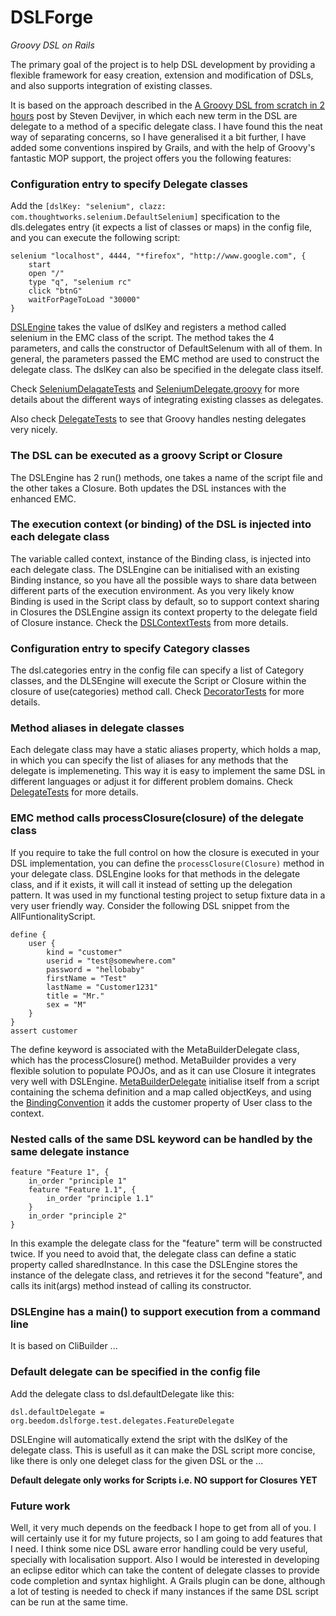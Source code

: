DSLForge
========

*Groovy DSL on Rails*

The primary goal of the project is to help DSL development by providing a flexible framework for easy creation,
extension and modification of DSLs, and also supports integration of existing classes.

It is based on the approach described in the
[A Groovy DSL from scratch in 2 hours](http://groovy.dzone.com/news/groovy-dsl-scratch-2-hours) post by Steven Devijver,
in which each new term in the DSL are delegate to a method of a specific delegate class. I have found this the 
neat way of separating concerns, so I have generalised it a bit further, I have added some conventions inspired 
by Grails, and with the help of Groovy's fantastic MOP support, the project offers you the following features:


### Configuration entry to specify Delegate classes

Add the `[dslKey: "selenium", clazz: com.thoughtworks.selenium.DefaultSelenium]` specification to the dls.delegates 
entry (it expects a list of classes or maps) in the config file, and you can execute the following script:

    selenium "localhost", 4444, "*firefox", "http://www.google.com", {
        start
        open "/"
        type "q", "selenium rc"
        click "btnG"
        waitForPageToLoad "30000"
    }

[DSLEngine](https://github.com/kovax/dslforge/blob/master/src/main/groovy/org/beedom/dslforge/DSLEngine.groovy)
takes the value of dslKey and registers a method called selenium in the EMC class of the script. 
The method takes the 4 parameters, and calls the constructor of DefaultSelenum with all of them. In general, 
the parameters passed the EMC method are used to construct the delegate class. The dslKey can also be specified 
in the delegate class itself.

Check [SeleniumDelagateTests](https://github.com/kovax/dslforge/blob/master/src/test/groovy/org/beedom/dslforge/test/SeleniumDelagateTests.groovy)
and [SeleniumDelegate.groovy](https://github.com/kovax/dslforge/blob/master/src/test/groovy/org/beedom/dslforge/test/delegates/SeleniumDelegate.groovy)
for more details about the different ways of integrating existing classes as delegates.

Also check [DelegateTests](https://github.com/kovax/dslforge/blob/master/src/test/groovy/org/beedom/dslforge/test/DelegateTests.groovy)
to see that Groovy handles nesting delegates very nicely.


### The DSL can be executed as a groovy Script or Closure

The DSLEngine has 2 run() methods, one takes a name of the script file and the other takes a Closure. Both updates
the DSL instances with the enhanced EMC.


### The execution context (or binding) of the DSL is injected into each delegate class

The variable called context, instance of the Binding class, is injected into each delegate class. The DSLEngine 
can be initialised with an existing Binding instance, so you have all the possible ways to share data between 
different parts of the execution environment. As you very likely know Binding is used in the Script class by default, 
so to support context sharing in Closures the DSLEngine assign its context property to the delegate field of Closure
instance.
Check the [DSLContextTests](https://github.com/kovax/dslforge/blob/master/src/test/groovy/org/beedom/dslforge/test/DSLContextTests.groovy)
from more details.


### Configuration entry to specify Category classes

The dsl.categories entry in the config file can specify a list of Category classes, and the DLSEngine will execute
the Script or Closure within the closure of use(categories) method call. 
Check [DecoratorTests](https://github.com/kovax/dslforge/blob/master/src/test/groovy/org/beedom/dslforge/test/DecoratorTests.groovy)
for more details.


### Method aliases in delegate classes

Each delegate class may have a static aliases property, which holds a map, in which you can specify the list of aliases
for any methods that the delegate is implemeneting. This way it is easy to implement the same DSL in different languages
or adjust it for different problem domains. 
Check [DelegateTests](https://github.com/kovax/dslforge/blob/master/src/test/groovy/org/beedom/dslforge/test/DelegateTests.groovy)
for more details. 


### EMC method calls processClosure(closure) of the delegate class

If you require to take the full control on how the closure is executed in your DSL implementation, you can define
the `processClosure(Closure)` method in your delegate class. DSLEngine looks for that methods in the delegate class,
and if it exists, it will call it instead of setting up the delegation pattern. It was used in my functional testing
project to setup fixture data in a very user friendly way. Consider the following DSL snippet from the AllFuntionalityScript.

    define {
        user {
            kind = "customer"
            userid = "test@somewhere.com"
            password = "hellobaby"
            firstName = "Test"
            lastName = "Customer1231"
            title = "Mr."
            sex = "M"
        }
    }
    assert customer

The define keyword is associated with the MetaBuilderDelegate class, which has the processClosure() method. 
MetaBuilder provides a very flexible solution to populate POJOs, and as it can use Closure it integrates very well 
with DSLEngine. [MetaBuilderDelegate](https://github.com/kovax/dslforge/blob/master/src/test/groovy/org/beedom/dslforge/test/delegates/MetaBuilderDelegate.groovy) 
initialise itself from a script containing the schema definition and a map called
objectKeys, and using the [BindingConvention](https://github.com/kovax/dslforge/blob/master/src/main/groovy/org/beedom/dslforge/BindingConvention.groovy)
it adds the customer property of User class to the context.


### Nested calls of the same DSL keyword can be handled by the same delegate instance

    feature "Feature 1", {
        in_order "principle 1"
        feature "Feature 1.1", {
            in_order "principle 1.1"
        }
        in_order "principle 2"
    }

In this example the delegate class for the "feature" term will be constructed twice. If you need to avoid that,
the delegate class can define a static property called sharedInstance. In this case the DSLEngine stores the instance
of the delegate class, and retrieves it for the second "feature", and calls its init(args) method instead of calling
its constructor.


### DSLEngine has a main() to support execution from a command line

It is based on CliBuilder ...


### Default delegate can be specified in the config file

Add the delegate class to dsl.defaultDelegate like this:

    dsl.defaultDelegate = org.beedom.dslforge.test.delegates.FeatureDelegate

DSLEngine will automatically extend the sript with the dslKey of the delegate class. This is usefull as it can make
the DSL script more concise, like there is only one deleget class for the given DSL or the  ...

**Default delegate only works for Scripts i.e. NO support for Closures YET**

### Future work

Well, it very much depends on the feedback I hope to get from all of you. I will certainly use it for my future
projects, so I am going to add features that I need. I think some nice DSL aware error handling could be very useful, 
specially with localisation support. Also I would be interested in developing an eclipse editor which can take
the content of delegate classes to provide code completion and syntax highlight. A Grails plugin can be done,
although a lot of testing is needed to check if many instances if the same DSL script can be run at the same time.

